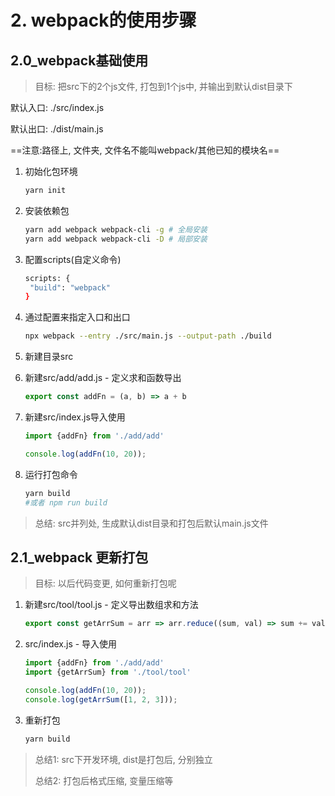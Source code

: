 # 2. webpack的使用步骤



## 2.0_webpack基础使用

> 目标: 把src下的2个js文件, 打包到1个js中, 并输出到默认dist目录下

默认入口: ./src/index.js

默认出口: ./dist/main.js

==注意:路径上, 文件夹, 文件名不能叫webpack/其他已知的模块名==

1. 初始化包环境

   ```bash
   yarn init
   ```

2. 安装依赖包

   ```bash
   yarn add webpack webpack-cli -g # 全局安装
   yarn add webpack webpack-cli -D # 局部安装
   ```

3. 配置scripts(自定义命令) 

   ```bash
   scripts: {
   	"build": "webpack"
   }
   ```

   

4. 通过配置来指定入口和出口 

   ```bash
   npx webpack --entry ./src/main.js --output-path ./build
   ```

5. 新建目录src

6. 新建src/add/add.js - 定义求和函数导出

   ```js
   export const addFn = (a, b) => a + b
   ```

7. 新建src/index.js导入使用

   ```js
   import {addFn} from './add/add'
   
   console.log(addFn(10, 20));
   ```

8. 运行打包命令

   ```bash
   yarn build
   #或者 npm run build
   ```

> 总结: src并列处, 生成默认dist目录和打包后默认main.js文件

## 2.1_webpack 更新打包

> 目标: 以后代码变更, 如何重新打包呢

1. 新建src/tool/tool.js - 定义导出数组求和方法

   ```js
   export const getArrSum = arr => arr.reduce((sum, val) => sum += val, 0)
   ```

2. src/index.js - 导入使用

   ```js
   import {addFn} from './add/add'
   import {getArrSum} from './tool/tool'
   
   console.log(addFn(10, 20));
   console.log(getArrSum([1, 2, 3]));
   ```

3. 重新打包

   ```bash
   yarn build
   ```

> 总结1: src下开发环境, dist是打包后, 分别独立
>
> 总结2: 打包后格式压缩, 变量压缩等
